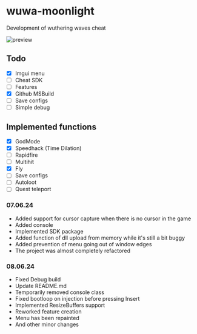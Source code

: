 # wuwa-moonlight
Development of wuthering waves cheat

![preview](https://media.discordapp.net/attachments/1248362246342574121/1249114617087791236/image.png?ex=66662024&is=6664cea4&hm=62c2ff8f89b918090aa0137085465d24e945ae6a454e269b53149815f8838c4e&=&format=webp&quality=lossless&width=800&height=468)

## Todo
- [x] Imgui menu
- [ ] Cheat SDK
- [ ] Features
- [x] Github MSBuild
- [ ] Save configs
- [ ] Simple debug

## Implemented functions
- [x] GodMode
- [x] Speedhack (Time Dilation)
- [ ] Rapidfire
- [ ] Multihit
- [x] Fly
- [ ] Save configs
- [ ] Autoloot
- [ ] Quest teleport

### 07.06.24
- Added support for cursor capture when there is no cursor in the game
- Added console
- Implemented SDK package
- Added function of dll upload from memory while it's still a bit buggy
- Added prevention of menu going out of window edges
- The project was almost completely refactored

### 08.06.24
- Fixed Debug build
- Update README.md
- Temporarily removed console class
- Fixed bootloop on injection before pressing Insert
- Implemented ResizeBuffers support
- Reworked feature creation
- Menu has been repainted
- And other minor changes
